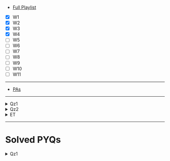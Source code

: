 - [Full Playlist](https://www.youtube.com/playlist?list=PL3EacnGbuhXEhkdktf9p_0vmFsfnEVW7J)
- [X] W1
- [x] W2
- [x] W3
- [x] W4
- [ ] W5
- [ ] W6
- [ ] W7
- [ ] W8
- [ ] W9
- [ ] W10
- [ ] W11

---
- [PAs](https://www.youtube.com/playlist?list=PLI8SHr6ko8IokrSnKKBSBSrH8O7Q9v2g0)
---
<details>
<summary>Qz1</summary>

- [Live Recs](https://www.youtube.com/@maths-2/search?query=quiz%201)

- [PYQs](https://quizpractice.space/exam/9251bc3a-e33e-45e0-bcf0-b16a0ea5b5fa?sub=3)
  
</details>



<details>
<summary>Qz2</summary>

- [Live Recs](https://www.youtube.com/@maths-2/search?query=Quiz%202)
</details>



<details>
<summary>ET</summary>

- [Live Recs](https://www.youtube.com/@maths-2/search?query=End%20Term)
- [Question Bank](https://drive.google.com/drive/folders/16vvboLqwnOxT0vHpSZlGWRG-owv8qjim)
</details>



---


# Solved PYQs


<details>
<summary>Qz1</summary>

- [Jul 25](https://quizpractice.space/question-paper/practise/3/f0beff73-e2e)
- [Feb 25](https://quizpractice.space/question-paper/practise/3/31571a62-30e)
- [Oct 24](https://quizpractice.space/question-paper/practise/3/ea11d578-8c70-4c5d-8f31-d7ebbaf3d16d)
- [Jul 24](https://quizpractice.space/question-paper/practise/3/e5002ee1-ac1d-4894-9bb7-37aafa0edf30)
- [Feb 24](https://quizpractice.space/question-paper/practise/3/bbe2896a-ddbe-4519-bb46-cf84bda1bc95)
- [Oct 23](https://quizpractice.space/question-paper/practise/3/a21ea62e-1aa0-4a13-b6a5-0237e8a10895)
- [Jul 23](https://quizpractice.space/question-paper/practise/3/4d3e4161-d2d1-4bd4-89d9-b712fc3b5be2)
- [Oct 22](https://quizpractice.space/question-paper/practise/3/cf305636-8520-4cf1-a199-a5f3c81141b6)
- [Jun 22](https://quizpractice.space/question-paper/practise/3/286c4f19-cb6e-480d-b8b1-f2e306a866a9)

</details>

